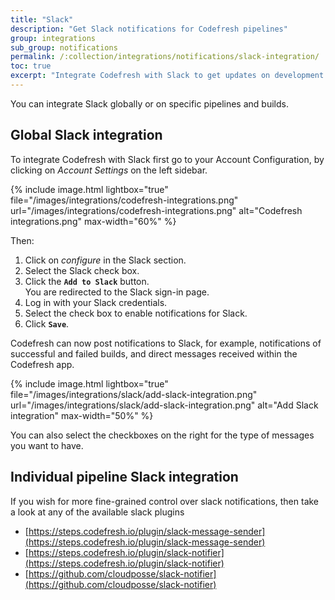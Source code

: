 ```yaml
---
title: "Slack"
description: "Get Slack notifications for Codefresh pipelines"
group: integrations
sub_group: notifications
permalink: /:collection/integrations/notifications/slack-integration/
toc: true
excerpt: "Integrate Codefresh with Slack to get updates on development and testing progress and feedback."
---
```


You can integrate Slack globally or on specific pipelines and builds.

## Global Slack integration

To integrate Codefresh with Slack
first go to your Account Configuration, by clicking on *Account Settings* on the left sidebar. 

{% include image.html 
lightbox="true" 
file="/images/integrations/codefresh-integrations.png" 
url="/images/integrations/codefresh-integrations.png" 
alt="Codefresh integrations.png" 
max-width="60%" 
%}

Then:


1. Click on *configure* in the Slack section.
1. Select the Slack check box.
1. Click the **`Add to Slack`** button.<br> You are redirected to the Slack sign-in page.
1. Log in with your Slack credentials.
1. Select the check box to enable notifications for Slack.
1. Click **`Save`**.



Codefresh can now post notifications to Slack, for example, notifications of successful and failed builds, and direct messages received within the Codefresh app.

{% include image.html 
lightbox="true" 
file="/images/integrations/slack/add-slack-integration.png" 
url="/images/integrations/slack/add-slack-integration.png" 
alt="Add Slack integration" 
max-width="50%" 
%}

You can also select the checkboxes on the right for the type of messages you want to have.

## Individual pipeline Slack integration

If you wish for more fine-grained control over slack notifications, then take a look at any of the available slack plugins

* [https://steps.codefresh.io/plugin/slack-message-sender](https://steps.codefresh.io/plugin/slack-message-sender)
* [https://steps.codefresh.io/plugin/slack-notifier](https://steps.codefresh.io/plugin/slack-notifier)
* [https://github.com/cloudposse/slack-notifier](https://github.com/cloudposse/slack-notifier)
